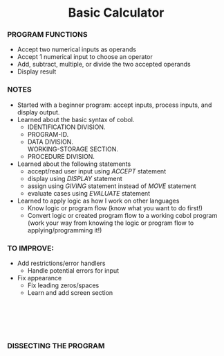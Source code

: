 **<h1 align="center">Basic Calculator</h1>**

### **PROGRAM FUNCTIONS**
- Accept two numerical inputs as operands
- Accept 1 numerical input to choose an operator
- Add, subtract, multiple, or divide the two accepted operands
- Display result

### **NOTES**
- Started with a beginner program: accept inputs, process inputs, and display output.
- Learned about the basic syntax of cobol.
    - IDENTIFICATION DIVISION.
    - PROGRAM-ID.
    - DATA DIVISION.<br>WORKING-STORAGE SECTION.
    - PROCEDURE DIVISION.
- Learned about the following statements
    - accept/read user input using _ACCEPT_ statement
    - display using _DISPLAY_ statement
    - assign using _GIVING_ statement instead of _MOVE_ statement
    - evaluate cases using _EVALUATE_ statement
- Learned to apply logic as how I work on other languages
    - Know logic or program flow (know what you want to do first!)
    - Convert logic or created program flow to a working cobol program (work your way from knowing the logic or program flow to applying/programming it!)

### **TO IMPROVE:**
- Add restrictions/error handlers
    - Handle potential errors for input
- Fix appearance
    - Fix leading zeros/spaces
    - Learn and add screen section

<br><br><br>
#

### **DISSECTING THE PROGRAM**